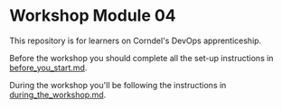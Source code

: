 # Workshop Module 04

This repository is for learners on Corndel's DevOps apprenticeship.

Before the workshop you should complete all the set-up instructions in [before_you_start.md](./before_you_start.md).

During the workshop you'll be following the instructions in [during_the_workshop.md](./during_the_workshop.md).
